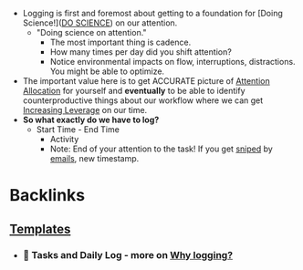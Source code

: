 - Logging is first and foremost about getting to a foundation for [Doing Science!]([DO SCIENCE](<DO SCIENCE.md>)) on our attention.
    - "Doing science on attention." 
        - The most important thing is cadence. 
        - How many times per day did you shift attention? 
        - Notice environmental impacts on flow, interruptions, distractions. You might be able to optimize. 
- The important value here is to get ACCURATE picture of [Attention Allocation](<Attention Allocation.md>) for yourself and **eventually** to be able to identify counterproductive things about our workflow where we can get [Increasing Leverage](<Increasing Leverage.md>) on our time.
- **So what exactly do we have to log?**
    - Start Time - End Time 
        - Activity 
        - Note: End of your attention to the task! If you get [sniped](<sniped.md>) by [emails](<emails.md>), new timestamp. 

# Backlinks
## [Templates](<Templates.md>)
- ### 📌 Tasks and Daily Log - more on [Why logging?](<Why logging?.md>)

